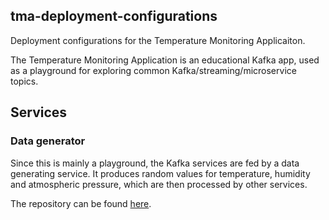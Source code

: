 ## tma-deployment-configurations

Deployment configurations for the Temperature Monitoring Applicaiton.

The Temperature Monitoring Application is an educational Kafka app, used as a playground for exploring common Kafka/streaming/microservice topics.

## Services

### Data generator

Since this is mainly a playground, the Kafka services are fed by a data generating service. It produces random values for temperature, humidity and atmospheric pressure, which are then processed by other services.

The repository can be found [here](https://github.com/ivanov-slk/tma-data-generator).
